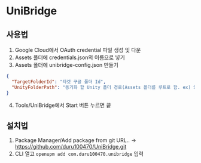 # UniBridge
## 사용법
1. Google Cloud에서 OAuth credential 파일 생성 및 다운
2. Assets 폴더에 credentials.json의 이름으로 넣기
3. Assets 폴더에 unibridge-config.json 만들기
```json
{
  "TargetFolderId": "타겟 구글 폴더 Id",
  "UnityFolderPath": "동기화 할 Unity 폴더 경로(Assets 폴더를 루트로 함. ex) Sprites/New)"
}
```
4. Tools/UniBridge에서 Start 버튼 누르면 끝

## 설치법
1. Package Manager/Add package from git URL.. -> https://github.com/duru100470/UniBridge.git
2. CLI 열고 ```openupm add com.duru100470.unibridge``` 입력
